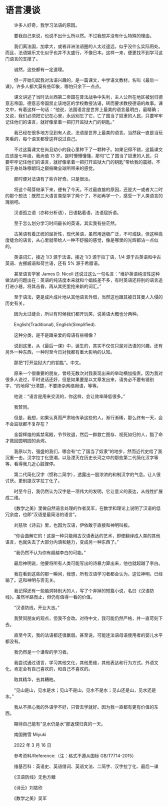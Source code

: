 # 语言漫谈

　　许多人好奇，我学习法语的原因。

　　要我自己来说，也说不出什么所以然。不过我想并没有什么特殊的理由。

　　我们离法国，加拿大，或者非洲法语圈的人太过遥远，似乎没什么实际用处。而且，法语娱乐文化似乎也并不太盛行，不像日本。这样一来，便更找不到学习这门语言的支撑了。

　　诚然，这些都有一定道理。

　　但一开始勾起我对法语兴趣的，是一篇课文，中学语文教材，名叫《最后一课》。许多人都大莫有些印象，哪怕只余下一点点。

　　课文讲述了当时法兰西第二帝国在普法战争中失利，主人公所在地区被划归德意志帝国，德意志帝国禁止该地区的学校教授法语，转而要求教授德语的故事。课文中，有着这样一句话：“他说，法国语言是世界上最美的语言最明白，最精确；又说，我们必须把它记在心里，永远别忘了它，亡了国当了奴隶的人民，只要牢牢记住他们的语言，就好像拿着一把打开监狱大门的钥匙。”

　　我已经在很多地方见到有人说，法语是世界上最美的语言。当然我一直是当玩笑看的，每个语言都曾这样说过自己。

　　不过这篇课文在尚且幼小的我心里种下了一颗种子。如果记得不错，这篇课文应该是七年级，我尚值 13 岁。是时懵懵懂懂，那句“亡了国当了奴隶的人民，只要牢牢记住他们的语言，就好像拿着一把打开监狱大门的钥匙”带给我的震撼，不亚于身处珠穆朗玛之巅俯瞰全球所带来的感觉。

　　那时便对法语有了些许好奇。只是很淡。

　　将这个萌芽继承下来，便有了今天。不过最直接的原因，还是大一或者大二时的那个想法：既然三大语言类型学了两个了，不如再学一个，感受一下人类语言的瑰丽吧。

　　汉语孤立语（亦称分析语），日语黏着语，法语屈折语。

　　至于怎么划分学习时间最长的英语，其实我有些茫然。

　　古英语有着正统的屈折性，现代英语，虽然用途极广泛，不可或缺，但这种高度缝合的语言，从心里就带给人一种不舒服的感觉，像是哪里的光辉都沾一点似的。

　　英语词汇，接近 1/3 源于法语，接近 1/3 源于拉丁语，1/4 源于古英语和中古英语、古挪威语和荷兰语，还有 5% 源于希腊语。

　　甚至语言学家 James D. Nicoll 还说过这么一句名言：“维护英语纯洁性这种做法的问题出在：英语的纯洁度本来就和个娼妓差不多，有时英语还将别的语言追打进小巷，将其击昏，再从其兜里抢来新的词汇。”

　　至于语法，更是成片成片地从其他语言外借，当然这也跟其被日耳曼人入侵的历史有关。

　　因为太过缝合，所以有时候我们都开玩笑，说英语大概也分两种。

　　English(Traditional), English(Simplified).

　　这种分类，是不是跟亲爱的母语有些相像？

　　说到这里，从《最后一课》中，诞生的，其实不仅仅只是对法语的兴趣，还有另外一种东西，一种时至今日对我都有重大影响的认知。

　　那把“打开监狱大门的钥匙”。中文。

　　原来一个很重要的朋友，曾经无数次对我表现出来的举动横加指责。因为我对很多人说过，平时说话还好，但是如果要是以文章发出来，请务必不要有错别字，“的地得”分清楚，不要掺杂网络用语，等等。

　　他说：“语言是用来交流的，你这样，会让效率降低很多。”

　　我赞同。

　　但是，我想，如果认真而严肃地传承这些的人，渐行渐稀，那么终有一天，会不会监狱都不复存在？

　　金碧辉煌的紫禁鸾殿，节节败退，然后一群救亡图存、视死如归的人，豁了命才救回圆明园的余烬。

　　我原以为，强盛的我们，哪会有“亡了国当了奴隶”的地步，然而近代史给了我沉重一击。汉字拉丁化思潮，以及湮灭在历史长河之中的那些第二代简化汉字等等，看得我几近心脏骤停。

　　第二代简化汉字（惯称二简字），透露出一股浓浓的和制汉字的气息。让人很讨厌。更别提汉字拉丁化了。

　　时至今日，我仍然认为汉字是一项伟大的发明，它让意义的表达，从线性扩展成二维。

　　《数学之美》里做自然语言处理的作者吴军，在数学和理论上说明了汉语的低冗余度，也即“汉语是最简洁的语言”。

　　刘慈欣《诗云》里，也因为汉语，伊依敢于直接和神明叫板。

　　“你会曲解它的！这是一种只能用古汉语表达的艺术，即使翻译成人类的其他语言，也就失去了大部分内涵和魅力，变成另一种东西了。”

　　“我仍然不认为你有超越李白的可能。”

　　最后神明说，他要将所有人类可能写出的诗暴力算出来，他也就超越了李白。

　　我在看到这些的那一瞬间，我想，所有汉语学习者都会认为，这位神明，已经输了。这和神明与否无关。

　　我记得还有一些脑洞特别大的人，写了个弃掉的短篇小说，名曰《汉语防线》。虽然半路而止，但仍有值得一看的价值。

　　“汉语防线，开业大吉。”

　　我赞同朋友的观点，但我不会改。对待中文，我可能仍然严格，并一直苛刻下去。

　　直至今天，我的法语都还很羸弱。甚至说，可能连法语母语使用者的婴儿水平都没有。

　　我仍然是一个谦卑的学习者。

　　我尝试通过语言，学习其他文化，其他思维，其他表达和行为方式。外语文化，肯定会有自己喜欢的，和自己不喜欢的。

　　取其精华，去其糟粕。

　　“见山是山，见水是水；见山不是山，见水不是水；见山还是山，见水还是水。”

　　我从不担心我的外语学不好，只管去学就好。因为我一直都有更有价值的东西。

　　期待自己能有“见水仍是水”那返璞归真的一天。



　　南国微雪 Miyuki

　　2022 年 3 月 16 日



　　参考资料/Reference:（注：格式不遵从国标 GB/T7714-2015）

　　维基百科：英语史、英语借词、英语文法、二简字、汉字拉丁化、最后一课

　　《汉语防线》无色方糖

　　《诗云》刘慈欣

　　《数学之美》吴军

